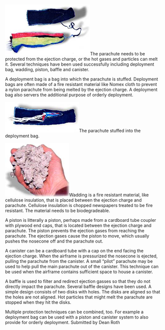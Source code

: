 ![](/images/recovery_deploymentbag.jpg)The parachute needs to be protected from the ejection charge, or the hot gases and particles can melt it. Several techniques have been used successfully including deployment bag, wadding, piston, baffle and canister.

A deployment bag is a bag into which the parachute is stuffed. Deployment bags are often made of a fire resistant material like Nomex cloth to prevent a nylon parachute from being melted by the ejection charge. A deployment bag also servers the additional purpose of orderly deployment.

![](/images/recovery_chuteinbag.jpg)The parachute stuffed into the deployment bag.

![](/images/recovery_cellulose.jpg)Wadding is a fire resistant material, like cellulose insulation, that is placed between the ejection charge and parachute. Cellulose insulation is chopped newspapers treated to be fire resistant. The material needs to be biodegradeable.

A piston is litterally a piston, perhaps made from a cardboard tube coupler with plywood end caps, that is located between the ejection charge and parachute. The piston prevents the ejection gases from reaching the parachute. The ejection gases cause the piston to move, which usually pushes the nosecone off and the parachute out.

A canister can be a cardboard tube with a cap on the end facing the ejection charge. When the airframe is pressurized the nosecone is ejected, pulling the parachute from the canister. A small “pilot” parachute may be used to help pull the main parachute out of the canister. This technique can be used when the airframe contains sufficient space to house a canister.

A baffle is used to filter and redirect ejection gasses so that they do not directly impact the parachute. Several baffle designs have been used. A simple design consists of two disks with holes. The disks are aligned so that the holes are not aligned. Hot particles that might melt the parachute are stopped when they hit the disks.

Multiple protection techniques can be combined, too. For example a deployment bag can be used with a piston and canister system to also provide for orderly deployment. Submitted by Dean Roth


